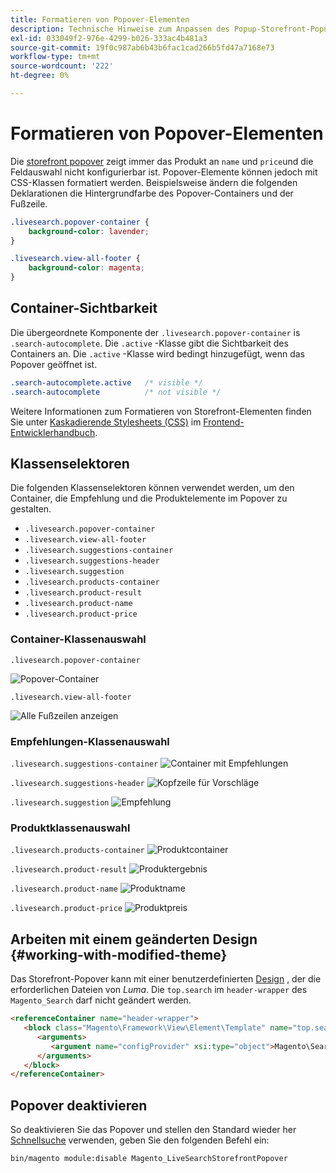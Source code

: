 ```yaml
---
title: Formatieren von Popover-Elementen
description: Technische Hinweise zum Anpassen des Popup-Storefront-Popup für die Live-Suche.
exl-id: 033049f2-976e-4299-b026-333ac4b481a3
source-git-commit: 19f0c987ab6b43b6fac1cad266b5fd47a7168e73
workflow-type: tm+mt
source-wordcount: '222'
ht-degree: 0%

---
```


# Formatieren von Popover-Elementen

Die [storefront popover](storefront-popover.md) zeigt immer das Produkt an `name` und `price`und die Feldauswahl nicht konfigurierbar ist. Popover-Elemente können jedoch mit CSS-Klassen formatiert werden. Beispielsweise ändern die folgenden Deklarationen die Hintergrundfarbe des Popover-Containers und der Fußzeile.

```css
.livesearch.popover-container {
    background-color: lavender;
}

.livesearch.view-all-footer {
    background-color: magenta;
}
```

## Container-Sichtbarkeit

Die übergeordnete Komponente der `.livesearch.popover-container` is `.search-autocomplete`.  Die `.active` -Klasse gibt die Sichtbarkeit des Containers an. Die `.active` -Klasse wird bedingt hinzugefügt, wenn das Popover geöffnet ist.

```css
.search-autocomplete.active   /* visible */
.search-autocomplete          /* not visible */
```

Weitere Informationen zum Formatieren von Storefront-Elementen finden Sie unter [Kaskadierende Stylesheets (CSS)](https://devdocs.magento.com/guides/v2.4/frontend-dev-guide/css-topics/css-overview.html) im [Frontend-Entwicklerhandbuch](https://devdocs.magento.com/guides/v2.4/frontend-dev-guide/bk-frontend-dev-guide.html).

## Klassenselektoren

Die folgenden Klassenselektoren können verwendet werden, um den Container, die Empfehlung und die Produktelemente im Popover zu gestalten.

* `.livesearch.popover-container`
* `.livesearch.view-all-footer`
* `.livesearch.suggestions-container`
* `.livesearch.suggestions-header`
* `.livesearch.suggestion`
* `.livesearch.products-container`
* `.livesearch.product-result`
* `.livesearch.product-name`
* `.livesearch.product-price`

### Container-Klassenauswahl

`.livesearch.popover-container`

![Popover-Container](assets/livesearch-popover-container.png)

`.livesearch.view-all-footer`

![Alle Fußzeilen anzeigen](assets/livesearch-view-all-footer.png)

### Empfehlungen-Klassenauswahl

`.livesearch.suggestions-container`
![Container mit Empfehlungen](assets/livesearch-suggestions-container.png)

`.livesearch.suggestions-header`
![Kopfzeile für Vorschläge](assets/livesearch-suggestions-header.png)

`.livesearch.suggestion`
![Empfehlung](assets/livesearch-suggestion.png)

### Produktklassenauswahl

`.livesearch.products-container`
![Produktcontainer](assets/livesearch-product-container.png)

`.livesearch.product-result`
![Produktergebnis](assets/livesearch-product-result.png)

`.livesearch.product-name`
![Produktname](assets/livesearch-product-name.png)

`.livesearch.product-price`
![Produktpreis](assets/livesearch-product-price.png)

## Arbeiten mit einem geänderten Design {#working-with-modified-theme}

Das Storefront-Popover kann mit einer benutzerdefinierten [Design](https://devdocs.magento.com/guides/v2.3/frontend-dev-guide/themes/theme-overview.html) , der die erforderlichen Dateien von *Luma*. Die `top.search` im `header-wrapper` des `Magento_Search` darf nicht geändert werden.

```html
<referenceContainer name="header-wrapper">
   <block class="Magento\Framework\View\Element\Template" name="top.search" as="topSearch" template="Magento_Search::form.mini.phtml">
      <arguments>
         <argument name="configProvider" xsi:type="object">Magento\Search\ViewModel\ConfigProvider</argument>
      </arguments>
   </block>
</referenceContainer>
```

## Popover deaktivieren

So deaktivieren Sie das Popover und stellen den Standard wieder her [Schnellsuche](https://docs.magento.com/user-guide/catalog/search-quick.html) verwenden, geben Sie den folgenden Befehl ein:

```bash
bin/magento module:disable Magento_LiveSearchStorefrontPopover
```
